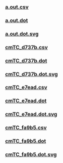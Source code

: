 ### [a.out.csv](a.out.csv)
### [a.out.dot](a.out.dot)
### [a.out.dot.svg](a.out.dot.svg)
### [cmTC_d737b.csv](cmTC_d737b.csv)
### [cmTC_d737b.dot](cmTC_d737b.dot)
### [cmTC_d737b.dot.svg](cmTC_d737b.dot.svg)
### [cmTC_e7ead.csv](cmTC_e7ead.csv)
### [cmTC_e7ead.dot](cmTC_e7ead.dot)
### [cmTC_e7ead.dot.svg](cmTC_e7ead.dot.svg)
### [cmTC_fa9b5.csv](cmTC_fa9b5.csv)
### [cmTC_fa9b5.dot](cmTC_fa9b5.dot)
### [cmTC_fa9b5.dot.svg](cmTC_fa9b5.dot.svg)
